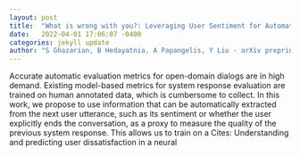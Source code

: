 ```yaml
---
layout: post
title:  "What is wrong with you?: Leveraging User Sentiment for Automatic Dialog Evaluation"
date:   2022-04-01 17:06:07 -0400
categories: jekyll update
author: "S Ghazarian, B Hedayatnia, A Papangelis, Y Liu - arXiv preprint arXiv , 2022"
---
```

Accurate automatic evaluation metrics for open-domain dialogs are in high demand. Existing model-based metrics for system response evaluation are trained on human annotated data, which is cumbersome to collect. In this work, we propose to use information that can be automatically extracted from the next user utterance, such as its sentiment or whether the user explicitly ends the conversation, as a proxy to measure the quality of the previous system response. This allows us to train on a Cites: Understanding and predicting user dissatisfaction in a neural